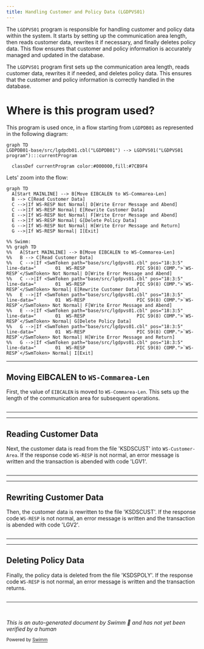 ```yaml
---
title: Handling Customer and Policy Data (LGDPVS01)
---
```

The <SwmToken path="base/src/lgdpvs01.cbl" pos="11:6:6" line-data="       PROGRAM-ID. LGDPVS01.">`LGDPVS01`</SwmToken> program is responsible for handling customer and policy data within the system. It starts by setting up the communication area length, then reads customer data, rewrites it if necessary, and finally deletes policy data. This flow ensures that customer and policy information is accurately managed and updated in the database.

The <SwmToken path="base/src/lgdpvs01.cbl" pos="11:6:6" line-data="       PROGRAM-ID. LGDPVS01.">`LGDPVS01`</SwmToken> program first sets up the communication area length, reads customer data, rewrites it if needed, and deletes policy data. This ensures that the customer and policy information is correctly handled in the database.

# Where is this program used?

This program is used once, in a flow starting from `LGDPDB01` as represented in the following diagram:

```mermaid
graph TD
LGDPDB01-base/src/lgdpdb01.cbl("LGDPDB01") --> LGDPVS01("LGDPVS01 program"):::currentProgram

  classDef currentProgram color:#000000,fill:#7CB9F4
```

Lets' zoom into the flow:

```mermaid
graph TD
  A[Start MAINLINE] --> B[Move EIBCALEN to WS-Commarea-Len]
  B --> C[Read Customer Data]
  C -->|If WS-RESP Not Normal| D[Write Error Message and Abend]
  C -->|If WS-RESP Normal| E[Rewrite Customer Data]
  E -->|If WS-RESP Not Normal| F[Write Error Message and Abend]
  E -->|If WS-RESP Normal| G[Delete Policy Data]
  G -->|If WS-RESP Not Normal| H[Write Error Message and Return]
  G -->|If WS-RESP Normal| I[Exit]

%% Swimm:
%% graph TD
%%   A[Start MAINLINE] --> B[Move EIBCALEN to WS-Commarea-Len]
%%   B --> C[Read Customer Data]
%%   C -->|If <SwmToken path="base/src/lgdpvs01.cbl" pos="18:3:5" line-data="       01  WS-RESP                   PIC S9(8) COMP.">`WS-RESP`</SwmToken> Not Normal| D[Write Error Message and Abend]
%%   C -->|If <SwmToken path="base/src/lgdpvs01.cbl" pos="18:3:5" line-data="       01  WS-RESP                   PIC S9(8) COMP.">`WS-RESP`</SwmToken> Normal| E[Rewrite Customer Data]
%%   E -->|If <SwmToken path="base/src/lgdpvs01.cbl" pos="18:3:5" line-data="       01  WS-RESP                   PIC S9(8) COMP.">`WS-RESP`</SwmToken> Not Normal| F[Write Error Message and Abend]
%%   E -->|If <SwmToken path="base/src/lgdpvs01.cbl" pos="18:3:5" line-data="       01  WS-RESP                   PIC S9(8) COMP.">`WS-RESP`</SwmToken> Normal| G[Delete Policy Data]
%%   G -->|If <SwmToken path="base/src/lgdpvs01.cbl" pos="18:3:5" line-data="       01  WS-RESP                   PIC S9(8) COMP.">`WS-RESP`</SwmToken> Not Normal| H[Write Error Message and Return]
%%   G -->|If <SwmToken path="base/src/lgdpvs01.cbl" pos="18:3:5" line-data="       01  WS-RESP                   PIC S9(8) COMP.">`WS-RESP`</SwmToken> Normal| I[Exit]
```

<SwmSnippet path="/base/src/lgdpvs01.cbl" line="174">

---

## Moving EIBCALEN to <SwmToken path="base/src/lgdpvs01.cbl" pos="23:3:7" line-data="       01  WS-Commarea-Len           PIC S9(4) COMP.">`WS-Commarea-Len`</SwmToken>

First, the value of <SwmToken path="base/src/lgdpvs01.cbl" pos="75:3:3" line-data="           Move EIBCALEN To WS-Commarea-Len.">`EIBCALEN`</SwmToken> is moved to <SwmToken path="base/src/lgdpvs01.cbl" pos="23:3:7" line-data="       01  WS-Commarea-Len           PIC S9(4) COMP.">`WS-Commarea-Len`</SwmToken>. This sets up the length of the communication area for subsequent operations.

```cobol

```

---

</SwmSnippet>

<SwmSnippet path="/base/src/lgdpvs01.cbl" line="176">

---

## Reading Customer Data

Next, the customer data is read from the file 'KSDSCUST' into `WS-Customer-Area`. If the response code <SwmToken path="base/src/lgdpvs01.cbl" pos="18:3:5" line-data="       01  WS-RESP                   PIC S9(8) COMP.">`WS-RESP`</SwmToken> is not normal, an error message is written and the transaction is abended with code 'LGV1'.

```cobol

```

---

</SwmSnippet>

<SwmSnippet path="/base/src/lgdpvs01.cbl" line="184">

---

## Rewriting Customer Data

Then, the customer data is rewritten to the file 'KSDSCUST'. If the response code <SwmToken path="base/src/lgdpvs01.cbl" pos="18:3:5" line-data="       01  WS-RESP                   PIC S9(8) COMP.">`WS-RESP`</SwmToken> is not normal, an error message is written and the transaction is abended with code 'LGV2'.

```cobol

```

---

</SwmSnippet>

<SwmSnippet path="/base/src/lgdpvs01.cbl" line="192">

---

## Deleting Policy Data

Finally, the policy data is deleted from the file 'KSDSPOLY'. If the response code <SwmToken path="base/src/lgdpvs01.cbl" pos="18:3:5" line-data="       01  WS-RESP                   PIC S9(8) COMP.">`WS-RESP`</SwmToken> is not normal, an error message is written and the transaction returns.

```cobol

```

---

</SwmSnippet>

&nbsp;

*This is an auto-generated document by Swimm 🌊 and has not yet been verified by a human*

<SwmMeta version="3.0.0" repo-id="Z2l0aHViJTNBJTNBa3luZHJ5bC1jaWNzLWdlbmFwcCUzQSUzQVN3aW1tLURlbW8=" repo-name="kyndryl-cics-genapp"><sup>Powered by [Swimm](/)</sup></SwmMeta>
